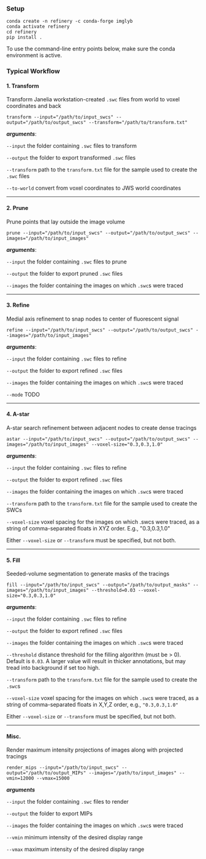 ### Setup
```shell
conda create -n refinery -c conda-forge imglyb
conda activate refinery
cd refinery
pip install .
```
To use the command-line entry points below, make sure the conda environment is active.
### Typical Workflow
#### 1. Transform 

Transform Janelia workstation-created `.swc` files from world to voxel coordinates and back

```shell
transform --input="/path/to/input_swcs" --output="/path/to/output_swcs" --transform="/path/to/transform.txt"  
```

***arguments***:

```--input``` the folder containing `.swc` files to transform

```--output``` the folder to export transformed `.swc` files

```--transform``` path to the `transform.txt` file for the sample used to create the `.swc` files

```--to-world``` convert from voxel coordinates to JWS world coordinates

---

#### 2. Prune
Prune points that lay outside the image volume

```shell
prune --input="/path/to/input_swcs" --output="/path/to/output_swcs" --images="/path/to/input_images"
```

***arguments***:

```--input``` the folder containing `.swc` files to prune

```--output``` the folder to export pruned `.swc` files

```--images``` the folder containing the images on which `.swc`s were traced



---

#### 3. Refine
Medial axis refinement to snap nodes to center of fluorescent signal

```shell
refine --input="/path/to/input_swcs" --output="/path/to/output_swcs" --images="/path/to/input_images"
```

***arguments***:

```--input``` the folder containing `.swc` files to refine

```--output``` the folder to export refined `.swc` files

```--images``` the folder containing the images on which `.swc`s were traced

```--mode``` TODO

---

#### 4. A-star
A-star search refinement between adjacent nodes to create dense tracings

```shell
astar --input="/path/to/input_swcs" --output="/path/to/output_swcs" --images="/path/to/input_images" --voxel-size="0.3,0.3,1.0"
```

***arguments***:

```--input``` the folder containing `.swc` files to refine

```--output``` the folder to export refined `.swc` files

```--images``` the folder containing the images on which `.swc`s were traced

```--transform``` path to the `transform.txt` file for the sample used to create the SWCs

```--voxel-size``` voxel spacing for the images on which .swcs were traced, as a string of comma-separated floats in XYZ order. E.g., "0.3,0.3,1.0"

Either `--voxel-size` or `--transform` must be specified, but not both.

---

#### 5. Fill
Seeded-volume segmentation to generate masks of the tracings

```shell
fill --input="/path/to/input_swcs" --output="/path/to/output_masks" --images="/path/to/input_images" --threshold=0.03 --voxel-size="0.3,0.3,1.0"
```

***arguments***:

```--input``` the folder containing `.swc` files to refine

```--output``` the folder to export refined `.swc` files

```--images``` the folder containing the images on which `.swc`s were traced

```--threshold``` distance threshold for the filling algorithm (must be > 0). Default is `0.03`. A larger value will 
result in thicker annotations, but may tread into background if set too high.

```--transform``` path to the `transform.txt` file for the sample used to create the `.swc`s

```--voxel-size``` voxel spacing for the images on which `.swc`s were traced, as a string of comma-separated floats in X,Y,Z order, e.g., `"0.3,0.3,1.0"`

Either `--voxel-size` or `--transform` must be specified, but not both.

---

#### Misc.

Render maximum intensity projections of images along with projected tracings

```shell
render_mips --input="/path/to/input_swcs" --output="/path/to/output_MIPs" --images="/path/to/input_images" --vmin=12000 --vmax=15000
```

***arguments***

```--input``` the folder containing `.swc` files to render

```--output``` the folder to export MIPs

```--images``` the folder containing the images on which `.swc`s were traced

```--vmin``` minimum intensity of the desired display range

```--vmax``` maximum intensity of the desired display range



